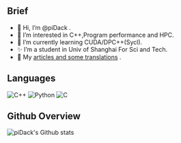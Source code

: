 ## Brief

- 👋 Hi, I’m @piDack .
- 👀 I’m interested in C++,Program performance and HPC.
- 🌱 I’m currently learning CUDA/DPC++(Sycl).
- ✨ I’m a student in Univ of Shanghai For Sci and Tech.
- 🎇 My [articles and some translations](https://www.zhihu.com/people/pcdack) .

## Languages

![C++](https://img.shields.io/badge/-C++-000000?style=flat&logo=c%2B%2B)
![Python](https://img.shields.io/badge/-Python-000000?style=flat&logo=python)
![C](https://img.shields.io/badge/-C-000000?style=flat&logo=c)

## Github Overview

![piDack's Github stats](https://github-readme-stats.vercel.app/api?username=piDack&show_icons=true)



<!---
piDack/piDack is a ✨ special ✨ repository because its `README.md` (this file) appears on your GitHub profile.
You can click the Preview link to take a look at your changes.
--->

